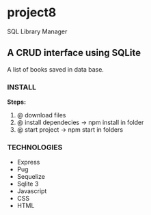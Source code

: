 # project8
 SQL Library Manager
 
## A CRUD interface using SQLite
A list of books saved in data base. 

### INSTALL ###
<b>Steps:</b> <br />
<ol>
 <li>@ download files</li>
 <li>@ install dependecies -> npm install in folder</li>
 <li>@ start project -> npm start in folders</li>
</ol>


### TECHNOLOGIES
<ul>
  <li>Express</li>
  <li>Pug</li>
  <li>Sequelize</li>
  <li>Sqlite 3</li>
  <li>Javascript</li>
  <li>CSS</li>
  <li>HTML</li>
</ul>
